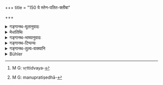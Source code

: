 +++
title = "150 ये स्तेन-पतित-क्लीबा"

+++

<details><summary>गङ्गानथ-मूलानुवादः</summary>

Manu has declared those Brāhmaṇas undeserving of (receiving) the offerings to gods and Pitṛs who are thieves, outcasts and eunuchs, as also those that have the behaviour of atheists.—(150)
</details>

<details><summary>मेधातिथिः</summary>

**स्तेनः** चौरः । **पतितः** पञ्चानां महापातकानाम् अन्यतमस्य कर्ता । **क्लीबो** नपुंसकः उभयव्यञ्जनो वातरेताः षण्ढश् च । **नास्तिका** लोकायतिकादयः । नास्ति दत्तं नास्ति हुतं नास्ति परलोक इति ये स्थितप्रज्ञास् तेषां वृत्तिर् आचारः अश्रद्दधानता नास्तिकवृत्तिर् येषां ते **नास्तिकवृत्तयः** । उत्तरपदलोपीसमासः । नास्तिका इत्य् एव सिद्धे वृत्तिपदसमाश्रयणं[^२६६] श्लोकपूरणार्थम् । अथ वा नास्तिकेभ्यो वृत्तिर् जीवनं येषां त एवम् उच्यन्ते । **तान् हव्यकव्ययोर्** दैवे पित्र्ये च **अनर्हान् मनुर् अब्रवीत्** । प्रतिषेधादरार्थं[^२६७] मनुग्रहणम्, सर्वधर्माणां मनुनोक्तत्वात् ॥ ३.१४० ॥


[^२६७]:
     M G: manupratiṣedhā-


[^२६६]:
     M G: vṛttidvaya-
</details>

<details><summary>गङ्गानथ-भाष्यानुवादः</summary>

‘*Thieves*’—stealers.

‘*Outcast*’—one who commits any one of the five ‘great sins.’

‘*Eunuch*’— emasculate, having the marks of both man and woman, unvirile, impotent.

‘*Atheists*’—Materialists and others; those whose firm conviction is that ‘gifts are nothing, oblations are nothing, there is no other world the behaviour of those is unbelief; ‘those whose behaviour is like the behaviour of atheists’ are called ‘having the behaviour of atheists,’—this being an instance of the compound that drops its last term. The word ‘atheist’ by itself would be sufficient; the term ‘behaviour’ has been introduced for the purpose of filling up the metre.

Or, the term ‘*nāstikavṛttayaḥ*’ may be taken to mean ‘those who derive their livelihood from atheists.’

These Manu has declared to be undeserving of the offerings made at the rites performed in honour of gods and Pitṛs.

The name of ‘Manu’ has been added for the purpose of lending force to the prohibition; as, in reality, all duties have been described by Manu.—(150)
</details>

<details><summary>गङ्गानथ-टिप्पन्यः</summary>

This verse is quoted in *Parāśaramādhava* (Ācāra, p. 687) among others,
enumerating persons who should not be invited at *Śrāddhas*; it adds (on
688) the notes that—the ‘thief’ meant here is one who steals the
belongings of others than the Brāhmaṇas, the stealer of the latter’s
goods being included under ‘outcastes’,——‘*nāstikavṛtti*’ is one who
derives his livelihood from one who denies that there are any rewards
for acts in the other world;—and in *Aparārka* (p. 447), which explains
the ‘*nāstika*’ as ‘one who holds the opinion that there is nothing that
is *divine*,’ and the ‘*nāstikavṛtti*’ as ‘he who makes a living by
expounding and writing on the works of such unbelievers.’

It is quoted also in *Hemādri* (Śrāddha, p. 480);—and in
‘*Nṛsiṃhaprasāda* (Śrāddha, p. 9a).
</details>

<details><summary>गङ्गानथ-तुल्य-वाक्यानि</summary>

**(verses 3.150-166)  
**

*Gautama* (15.15-18).—‘One shall not feed at Śrāddha one who is a thief,
an eunuch, an out-cast, a heretic, or who behaves like a heretic, the
murderer of the hero, one whose wife dallies with another person (or who
makes love to his brother’s widow, or who has married a girl before the
marriage of her elder sister), who officiates at sacrifices performed by
women or by village communities, who keeps goats, who commits arson, who
drinks wine, who is censorious, who has perjured himself, who is a
conjuror, who permits his wife’s paramour to live in the house, who eats
the food of an adulterer’s son, who sells Soma, who has burnt a house,
who is a poisoner, who has broken the vows of continence, who is the
servant of a company, who has intercourse with women with whom
intercourse is prohibited, who is cruel, who has been superseded, in
marriage, by his younger brother, who has superseded, in marriage, his
elder brother, who is a pledgee or a pledger, who is bald-headed, or
with deformed nails or black teeth, who suffers from leucoderma, who is
the son of a remarried woman, who keeps a gambling house, who does not
repeat mantras, who is the servant of the king, the Prātirūpika (whose
profession is the assuming of disguises), who has married a Śūdra woman,
who neglects the great sacrifices, who is leprous, who makes a living by
money-lending, who trades, who makes a living by arts and crafts, or who
is addicted to playing on musical instruments or to dancing and
singing;—also those who have separated from their father against his
wish.’

*Vaśiṣṭha* (11.15).—‘Avoiding the emaciated, one who is suffering from
leucoderma, the eunuch, the blind, one who has black teeth, the leprous
and one who has deformed nails.’

*Yājñavalkya* (1.222-224).—‘The following have been deprecated: the
invalid, one deficient in his limbs, one with superfluous limbs, the
one-eyed, the son of a re-married woman, one who has broken his vows of
continence, one born of his unwidowed mother’s paramour, one born of his
widowed mother’s paramour, who has deformed nails, or black teeth, who
teaches for a stipulated fee, the eunuch, the defiler of virgins, who is
accused of sins, who injures a friend, the traitor, the Soma-seller, who
has superseded his elder brother in marriage, who has abandoned the
mother or the father or the preceptor, one who eats the food of the
adulterer’s son, the son of a Śūdra, the husband of a girl who had
another husband, the thief, one whose conduct is wicked.’

*Viṣṇu* (82.4-29).—‘Those who offer sacrifices for many persons, or for
village-communities, those who have abandoned the mother, the father,
the preceptor, the Fires or Vedic Study, temple-attendants, healers,
servants of the king, professional teachers, those taught by
professional teachers, those associating with outcasts, those whose
behaviour is cat-like (hypocritical), those who quarrel with their
father, those in the habit of performing on other days those rites that
should he performed on fixed days, informers, astrologers, those
supported by food given by Śūdras, those engaged in evil professions.’

*Mahābhārata* (13.90, 6, etc.).—‘He who has married before his elder
brother, who is suffering from skin-diseases, who violates his
preceptor’s bed; the keeper of a gambling house, one who has helped in
abortions, the consumptive, who tends cattle, who neglects the great
sacrifices, who serves the village, the usurer, the singer, who sells
all things, who has burnt houses, the poisoner, who eats the adulterer’s
food, the seller of Soma, the palmist, the servant; of the king, who
deals in oils, the forgerer, who has separated from his father, he who
permits his wife’s paramour to live in the house, who is accused of
crimes, the thief, who makes his living by arts and crafts; one who
performs on stray days ceremonies laid down as to he performed on
specified days, the back-biter, who injures his friend, the adulterer,
who teaches persons not keeping the observances, one who makes a living
by arms, who wanders about with dogs, and one who has been bitten by a
dog.’

*Āpastamba Dharmasūtra* (2.17.21).—‘Who is suffering from leucoderma,
bald-headed, adulterer, the son of one who makes a living by arms, one
born of a Brāhmaṇa mother and a Śūdra father;—if these are fed at the
Śrāddha, they defile the line.’

*Atri-Saṃhitā* (347-348).—‘The servant, the tawny, the one-eyed, one
suffering from leucoderma, the invalid, whose skin is diseased, one
whose hair has fallen off, one suffering from jaundice, one who wears
matted locks, who carries loads, who is cruel, who has two wives, who
has a Śūdra wife, who foments quarrels and one who causes much
suffering.’

*Bṛhad- Yama-Smṛti* (35, 38).—‘Possessed of evil features, the eunuch, a
heretic, decrier of the Veda, one ever hankering after gifts, who is
addicted to begging and is engrossed in objects of sense.’

*Prajāpati-Smṛti* (84, 90).—‘The husband of a girl who has had a husband
before, the thief, whoso conduct is reprehensible,—these are to be
avoided. One’s ancestors fly away if they see a buffalo-keeper at the
Śrāddha.’

*Devala* (Parāśaramādhava, p. 689).—‘The man who makes a living for
three years by worshipping gods, is called the *Devalaka*, despised at
all offerings to Gods and Pitṛs; he is to be regarded as unfit for
company at all functions.’

*Kaśyapa* (Aparārka, p. 118).—‘Enemies, those who betray trusts, who are
deficient in limbs, astrologers,—these Brāhmaṇas should be avoided at
all functions; the one-eyed, the leprous, the eunuch, the skin-less, the
hair-less,—these should never be mixed up at Śrāddha, with those versed
in the Veda.’

*Devala* (Aparārka, p. 119).—‘Perjuror, impotent, wife-controlled,
dam-piercer, keeper of musical time, professional actor, teacher of
false religion, professional beggar, who has incurred the liability of
expiatory rites, roguish, foolhardy, fowler, gambler, atheist,
back-biter, wicked, etc., etc.’
</details>

<details><summary>Bühler</summary>

150	Manu has declared that those Brahmanas who are thieves, outcasts, eunuchs, or atheists are unworthy (to partake) of oblations to the gods and manes.
</details>

